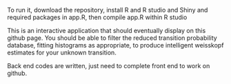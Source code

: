 To run it, download the repository, install R and R studio and Shiny and required packages in app.R, then compile app.R within R studio

This is an interactive application that should eventually display on this github page. You should be able to filter the reduced transition probability database, fitting histograms as appropriate, to produce intelligent weisskopf estimates for your unknown transition.

Back end codes are written, just need to complete front end to work on github.
